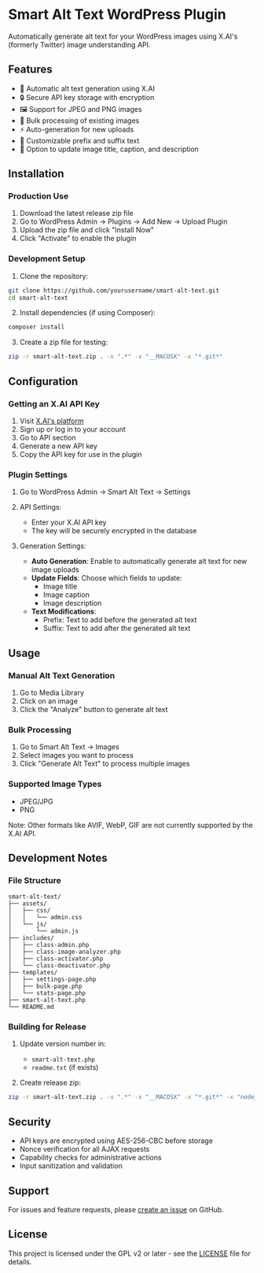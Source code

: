 # Smart Alt Text WordPress Plugin

Automatically generate alt text for your WordPress images using X.AI's (formerly Twitter) image understanding API.

## Features

- 🤖 Automatic alt text generation using X.AI
- 🔒 Secure API key storage with encryption
- 🖼️ Support for JPEG and PNG images
- 🔄 Bulk processing of existing images
- ⚡ Auto-generation for new uploads
- 📝 Customizable prefix and suffix text
- 🎯 Option to update image title, caption, and description

## Installation

### Production Use

1. Download the latest release zip file
2. Go to WordPress Admin → Plugins → Add New → Upload Plugin
3. Upload the zip file and click "Install Now"
4. Click "Activate" to enable the plugin

### Development Setup

1. Clone the repository:
```bash
git clone https://github.com/yourusername/smart-alt-text.git
cd smart-alt-text
```

2. Install dependencies (if using Composer):
```bash
composer install
```

3. Create a zip file for testing:
```bash
zip -r smart-alt-text.zip . -x ".*" -x "__MACOSX" -x "*.git*"
```

## Configuration

### Getting an X.AI API Key

1. Visit [X.AI's platform](https://x.ai)
2. Sign up or log in to your account
3. Go to API section
4. Generate a new API key
5. Copy the API key for use in the plugin

### Plugin Settings

1. Go to WordPress Admin → Smart Alt Text → Settings

2. API Settings:
   - Enter your X.AI API key
   - The key will be securely encrypted in the database

3. Generation Settings:
   - **Auto Generation**: Enable to automatically generate alt text for new image uploads
   - **Update Fields**: Choose which fields to update:
     - Image title
     - Image caption
     - Image description
   - **Text Modifications**:
     - Prefix: Text to add before the generated alt text
     - Suffix: Text to add after the generated alt text

## Usage

### Manual Alt Text Generation

1. Go to Media Library
2. Click on an image
3. Click the "Analyze" button to generate alt text

### Bulk Processing

1. Go to Smart Alt Text → Images
2. Select images you want to process
3. Click "Generate Alt Text" to process multiple images

### Supported Image Types

- JPEG/JPG
- PNG

Note: Other formats like AVIF, WebP, GIF are not currently supported by the X.AI API.

## Development Notes

### File Structure

```
smart-alt-text/
├── assets/
│   ├── css/
│   │   └── admin.css
│   └── js/
│       └── admin.js
├── includes/
│   ├── class-admin.php
│   ├── class-image-analyzer.php
│   ├── class-activator.php
│   └── class-deactivator.php
├── templates/
│   ├── settings-page.php
│   ├── bulk-page.php
│   └── stats-page.php
├── smart-alt-text.php
└── README.md
```

### Building for Release

1. Update version number in:
   - `smart-alt-text.php`
   - `readme.txt` (if exists)

2. Create release zip:
```bash
zip -r smart-alt-text.zip . -x ".*" -x "__MACOSX" -x "*.git*" -x "node_modules/*" -x "tests/*"
```

## Security

- API keys are encrypted using AES-256-CBC before storage
- Nonce verification for all AJAX requests
- Capability checks for administrative actions
- Input sanitization and validation

## Support

For issues and feature requests, please [create an issue](https://github.com/yourusername/smart-alt-text/issues) on GitHub.

## License

This project is licensed under the GPL v2 or later - see the [LICENSE](LICENSE) file for details. 